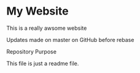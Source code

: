 # My Website

This is a really awsome website

Updates made on master on GitHub before rebase

 Repository Purpose

This file is just a readme file.


